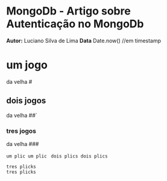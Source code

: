 # MongoDb - Artigo sobre Autenticação no MongoDb
**Autor:** Luciano Silva de Lima
**Data** Date.now() //em timestamp

# um jogo 
da velha #
## dois jogos 
da velha ##`
### tres jogos 
da velha ###


`um plic
um plic
`
``
dois plics
dois plics
``
```
tres plicks
tres plicks
```
